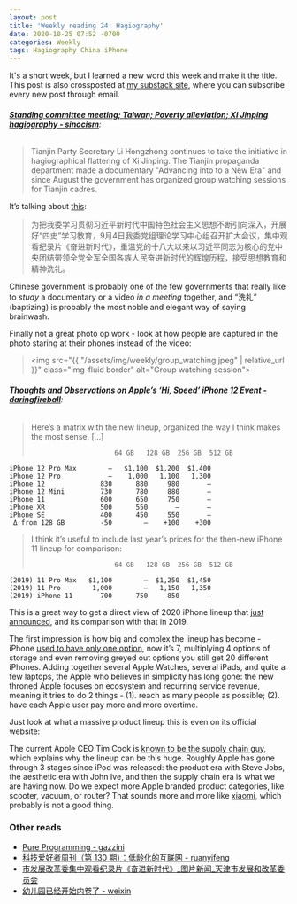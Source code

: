 ```yaml
---
layout: post
title: 'Weekly reading 24: Hagiography'
date: 2020-10-25 07:52 -0700
categories: Weekly
tags: Hagiography China iPhone
---
```



It's a short week, but I learned a new word this week and make it the title. This post is also crossposted at [my substack site](https://readhop.substack.com/p/weekly-reading-24-hagiography), where you can subscribe every new post through email.

###### __[Standing committee meeting; Taiwan; Poverty alleviation; Xi Jinping hagiography - sinocism](https://sinocism.com/p/standing-committee-meeting-taiwan)__:

> Tianjin Party Secretary Li Hongzhong continues to take the initiative in hagiographical flattering of Xi Jinping. The Tianjin propaganda department made a documentary "Advancing into to a New Era" and since August the government has organized group watching sessions for Tianjin cadres.

It’s talking about [this](http://fzgg.tj.gov.cn/xxfb/xwxx/tpxw/202009/t20200910_3652368.html):

> 为把我委学习贯彻习近平新时代中国特色社会主义思想不断引向深入，开展好“四史”学习教育，9月4日我委党组理论学习中心组召开扩大会议，集中观看纪录片《奋进新时代》，重温党的十八大以来以习近平同志为核心的党中央团结带领全党全军全国各族人民奋进新时代的辉煌历程，接受思想教育和精神洗礼。

Chinese government is probably one of the few governments that really like to _study_ a documentary or a video _in a meeting_ together, and “洗礼” (baptizing) is probably the most noble and elegant way of saying brainwash.

Finally not a great photo op work - look at how people are captured in the photo staring at their phones instead of the video:

> <img src="{{ "/assets/img/weekly/group_watching.jpeg" | relative_url }}" class="img-fluid border" alt="Group watching session">

###### __[Thoughts and Observations on Apple’s ‘Hi, Speed’ iPhone 12 Event - daringfireball](https://daringfireball.net/2020/10/thoughts_and_observations_on_apples_hi_speed_iphone_12_event)__:

> Here’s a matrix with the new lineup, organized the way I think makes the most sense. […]
>
>                          64 GB   128 GB  256 GB  512 GB
    iPhone 12 Pro Max        —   $1,100  $1,200  $1,400
    iPhone 12 Pro            —    1,000   1,100   1,300
    iPhone 12              830      880     980       —
    iPhone 12 Mini         730      780     880       —
    iPhone 11              600      650     750       —
    iPhone XR              500      550       —       —
    iPhone SE              400      450     550       —
     Δ from 128 GB         -50        —    +100    +300
>
> I think it’s useful to include last year’s prices for the then-new iPhone 11 lineup for comparison:
>
>                          64 GB   128 GB  256 GB  512 GB
    (2019) 11 Pro Max   $1,100        —  $1,250  $1,450
    (2019) 11 Pro        1,000        —   1,150   1,350
    (2019) iPhone 11       700      750     850       —

This is a great way to get a direct view of 2020 iPhone lineup that [just announced](https://www.apple.com/apple-events/october-2020/), and its comparison with that in 2019.

The first impression is how big and complex the lineup has become - iPhone [used to have only one option](https://en.wikipedia.org/wiki/IPhone), now it’s 7, multiplying 4 options of storage and even removing greyed out options you still get 20 different iPhones. Adding together several Apple Watches, several iPads, and quite a few laptops, the Apple who believes in simplicity has long gone: the new throned Apple focuses on ecosystem and recurring service revenue, meaning it tries to do 2 things - (1). reach as many people as possible; (2). have each Apple user pay more and more overtime.

Just look at what a massive product lineup this is even on its official website:

The current Apple CEO Tim Cook is [known to be the supply chain guy](https://www.macobserver.com/news/tim-cook-fix-supply-chain/), which explains why the lineup can be this huge. Roughly Apple has gone through 3 stages since iPod was released: the product era with Steve Jobs, the aesthetic era with John Ive, and then the supply chain era is what we are having now. Do we expect more Apple branded product categories, like scooter, vacuum, or router? That sounds more and more like [xiaomi](https://www.mi.com/global/list/), which probably is not a good thing.

### Other reads
- [Pure Programming - gazzini](https://gazzini.com/essays/posts/pp/)
- [科技爱好者周刊（第 130 期）：低龄化的互联网 - ruanyifeng](http://www.ruanyifeng.com/blog/2020/10/weekly-issue-130.html)
- [市发展改革委集中观看纪录片《奋进新时代》_图片新闻_天津市发展和改革委员会](http://fzgg.tj.gov.cn/xxfb/xwxx/tpxw/202009/t20200910_3652368.html)
- [幼儿园已经开始内卷了 - weixin](https://mp.weixin.qq.com/s?__biz=MzAxOTMxNTUxNw==&mid=2651223120&idx=1&sn=0a6c7f3f4b084014acae273e4b813254)